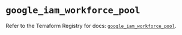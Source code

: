 # `google_iam_workforce_pool`

Refer to the Terraform Registry for docs: [`google_iam_workforce_pool`](https://registry.terraform.io/providers/hashicorp/google-beta/6.26.0/docs/resources/google_iam_workforce_pool).
